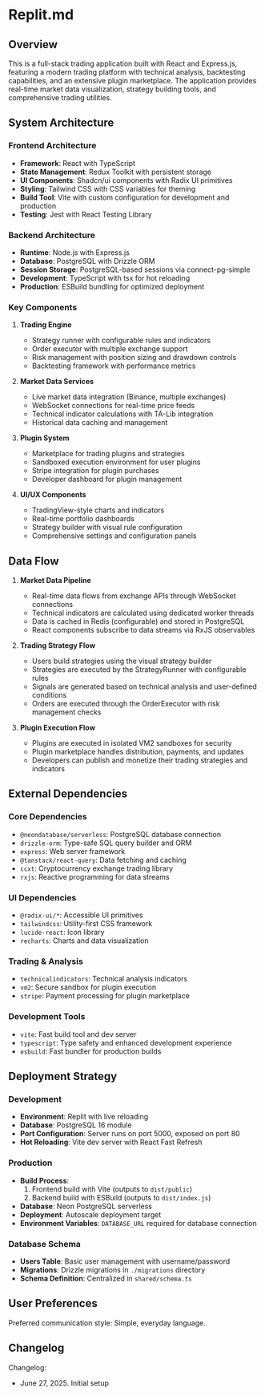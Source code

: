 # Replit.md

## Overview

This is a full-stack trading application built with React and Express.js, featuring a modern trading platform with technical analysis, backtesting capabilities, and an extensive plugin marketplace. The application provides real-time market data visualization, strategy building tools, and comprehensive trading utilities.

## System Architecture

### Frontend Architecture
- **Framework**: React with TypeScript
- **State Management**: Redux Toolkit with persistent storage
- **UI Components**: Shadcn/ui components with Radix UI primitives
- **Styling**: Tailwind CSS with CSS variables for theming
- **Build Tool**: Vite with custom configuration for development and production
- **Testing**: Jest with React Testing Library

### Backend Architecture
- **Runtime**: Node.js with Express.js
- **Database**: PostgreSQL with Drizzle ORM
- **Session Storage**: PostgreSQL-based sessions via connect-pg-simple
- **Development**: TypeScript with tsx for hot reloading
- **Production**: ESBuild bundling for optimized deployment

### Key Components

1. **Trading Engine**
   - Strategy runner with configurable rules and indicators
   - Order executor with multiple exchange support
   - Risk management with position sizing and drawdown controls
   - Backtesting framework with performance metrics

2. **Market Data Services**
   - Live market data integration (Binance, multiple exchanges)
   - WebSocket connections for real-time price feeds
   - Technical indicator calculations with TA-Lib integration
   - Historical data caching and management

3. **Plugin System**
   - Marketplace for trading plugins and strategies
   - Sandboxed execution environment for user plugins
   - Stripe integration for plugin purchases
   - Developer dashboard for plugin management

4. **UI/UX Components**
   - TradingView-style charts and indicators
   - Real-time portfolio dashboards
   - Strategy builder with visual rule configuration
   - Comprehensive settings and configuration panels

## Data Flow

1. **Market Data Pipeline**
   - Real-time data flows from exchange APIs through WebSocket connections
   - Technical indicators are calculated using dedicated worker threads
   - Data is cached in Redis (configurable) and stored in PostgreSQL
   - React components subscribe to data streams via RxJS observables

2. **Trading Strategy Flow**
   - Users build strategies using the visual strategy builder
   - Strategies are executed by the StrategyRunner with configurable rules
   - Signals are generated based on technical analysis and user-defined conditions
   - Orders are executed through the OrderExecutor with risk management checks

3. **Plugin Execution Flow**
   - Plugins are executed in isolated VM2 sandboxes for security
   - Plugin marketplace handles distribution, payments, and updates
   - Developers can publish and monetize their trading strategies and indicators

## External Dependencies

### Core Dependencies
- `@neondatabase/serverless`: PostgreSQL database connection
- `drizzle-orm`: Type-safe SQL query builder and ORM
- `express`: Web server framework
- `@tanstack/react-query`: Data fetching and caching
- `ccxt`: Cryptocurrency exchange trading library
- `rxjs`: Reactive programming for data streams

### UI Dependencies
- `@radix-ui/*`: Accessible UI primitives
- `tailwindcss`: Utility-first CSS framework
- `lucide-react`: Icon library
- `recharts`: Charts and data visualization

### Trading & Analysis
- `technicalindicators`: Technical analysis indicators
- `vm2`: Secure sandbox for plugin execution
- `stripe`: Payment processing for plugin marketplace

### Development Tools
- `vite`: Fast build tool and dev server
- `typescript`: Type safety and enhanced development experience
- `esbuild`: Fast bundler for production builds

## Deployment Strategy

### Development
- **Environment**: Replit with live reloading
- **Database**: PostgreSQL 16 module
- **Port Configuration**: Server runs on port 5000, exposed on port 80
- **Hot Reloading**: Vite dev server with React Fast Refresh

### Production
- **Build Process**: 
  1. Frontend build with Vite (outputs to `dist/public`)
  2. Backend build with ESBuild (outputs to `dist/index.js`)
- **Database**: Neon PostgreSQL serverless
- **Deployment**: Autoscale deployment target
- **Environment Variables**: `DATABASE_URL` required for database connection

### Database Schema
- **Users Table**: Basic user management with username/password
- **Migrations**: Drizzle migrations in `./migrations` directory
- **Schema Definition**: Centralized in `shared/schema.ts`

## User Preferences

Preferred communication style: Simple, everyday language.

## Changelog

Changelog:
- June 27, 2025. Initial setup
